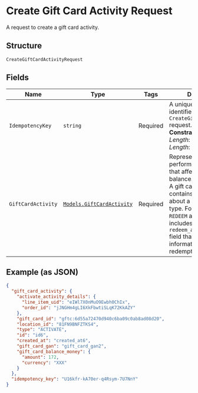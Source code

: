 
# Create Gift Card Activity Request

A request to create a gift card activity.

## Structure

`CreateGiftCardActivityRequest`

## Fields

| Name | Type | Tags | Description |
|  --- | --- | --- | --- |
| `IdempotencyKey` | `string` | Required | A unique string that identifies the `CreateGiftCardActivity` request.<br>**Constraints**: *Minimum Length*: `1`, *Maximum Length*: `128` |
| `GiftCardActivity` | [`Models.GiftCardActivity`](../../doc/models/gift-card-activity.md) | Required | Represents an action performed on a [gift card](../../doc/models/gift-card.md) that affects its state or balance.<br>A gift card activity contains information about a specific activity type. For example, a `REDEEM` activity<br>includes a `redeem_activity_details` field that contains information about the redemption. |

## Example (as JSON)

```json
{
  "gift_card_activity": {
    "activate_activity_details": {
      "line_item_uid": "eIWl7X0nMuO9Ewbh0ChIx",
      "order_id": "jJNGHm4gLI6XkFbwtiSLqK72KkAZY"
    },
    "gift_card_id": "gftc:6d55a72470d940c6ba09c0ab8ad08d20",
    "location_id": "81FN9BNFZTKS4",
    "type": "ACTIVATE",
    "id": "id6",
    "created_at": "created_at6",
    "gift_card_gan": "gift_card_gan2",
    "gift_card_balance_money": {
      "amount": 172,
      "currency": "XXX"
    }
  },
  "idempotency_key": "U16kfr-kA70er-q4Rsym-7U7NnY"
}
```


